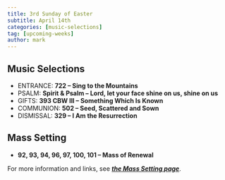 ```yaml
---
title: 3rd Sunday of Easter
subtitle: April 14th 
categories: [music-selections]
tag: [upcoming-weeks]
author: mark
---
```


## Music Selections

- ENTRANCE: **722 – Sing to the Mountains**
- PSALM: **Spirit & Psalm – Lord, let your face shine on us, shine on us**
- GIFTS: **393 CBW III – Something Which Is Known**
- COMMUNION: **502 – Seed, Scattered and Sown**
- DISMISSAL: **329 – I Am the Resurrection**

## Mass Setting

- **92, 93, 94, 96, 97, 100, 101 – Mass of Renewal**

For more information and links, see _**[the Mass Setting page](/mass-setting/)**_.
